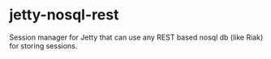jetty-nosql-rest
================

Session manager for Jetty that can use any REST based nosql db (like Riak) for storing sessions. 